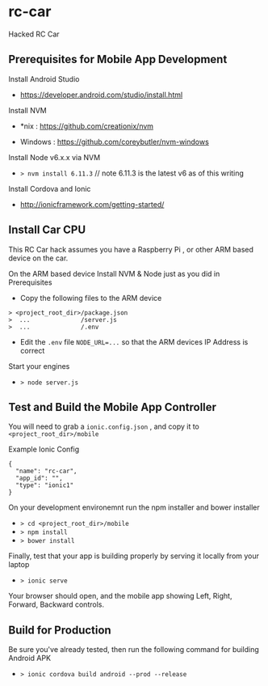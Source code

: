 # rc-car
Hacked RC Car

## Prerequisites for Mobile App Development

Install Android Studio

  * https://developer.android.com/studio/install.html
  
Install NVM 

  * *nix : https://github.com/creationix/nvm
  
  * Windows : https://github.com/coreybutler/nvm-windows

Install Node v6.x.x via NVM

  * `> nvm install 6.11.3` // note 6.11.3 is the latest v6 as of this writing

Install Cordova and Ionic

  * http://ionicframework.com/getting-started/

## Install Car CPU

This RC Car hack assumes you have a Raspberry Pi , or other ARM based device on the car.

On the ARM based device Install NVM & Node just as you did in Prerequisites

* Copy the following files to the ARM device

```
> <project_root_dir>/package.json
>  ...              /server.js
>  ...              /.env
```

* Edit the `.env` file `NODE_URL=...` so that the ARM devices IP Address is correct

Start your engines

* `> node server.js`

## Test and Build the Mobile App Controller

You will need to grab a `ionic.config.json` , and copy it to ` <project_root_dir>/mobile`

Example Ionic Config 

```
{
  "name": "rc-car",
  "app_id": "",
  "type": "ionic1"
}
```
On your development environemnt run the npm installer and bower installer

* `> cd <project_root_dir>/mobile`
* `> npm install`
* `> bower install`

Finally, test that your app is building properly by serving it locally from your laptop

* `> ionic serve`

Your browser should open, and the mobile app showing Left, Right, Forward, Backward controls.

## Build for Production

Be sure you've already tested, then run the following command for building Android APK

* `> ionic cordova build android --prod --release` 
